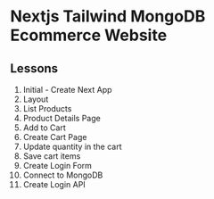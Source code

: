 # Nextjs Tailwind MongoDB Ecommerce Website

## Lessons

1. Initial - Create Next App
2. Layout
3. List Products
4. Product Details Page
5. Add to Cart
6. Create Cart Page
7. Update quantity in the cart
8. Save cart items
9. Create Login Form
10. Connect to MongoDB
11. Create Login API
